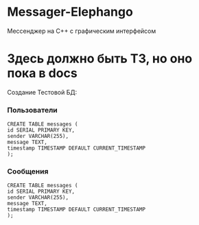 # Messager-Elephango
Мессенджер на C++ с графическим интерфейсом

# Здесь должно быть ТЗ, но оно пока в docs

Создание Тестовой БД:

### Пользователи
    CREATE TABLE messages (
    id SERIAL PRIMARY KEY,
    sender VARCHAR(255),
    message TEXT,
    timestamp TIMESTAMP DEFAULT CURRENT_TIMESTAMP
    );
### Сообщения
    CREATE TABLE messages (
    id SERIAL PRIMARY KEY,
    sender VARCHAR(255),
    message TEXT,
    timestamp TIMESTAMP DEFAULT CURRENT_TIMESTAMP
    );

